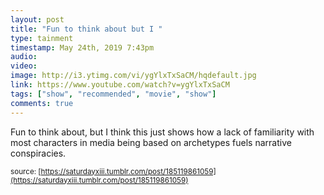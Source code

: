 ```yaml
---
layout: post
title: "Fun to think about but I "
type: tainment
timestamp: May 24th, 2019 7:43pm
audio: 
video: 
image: http://i3.ytimg.com/vi/ygYlxTxSaCM/hqdefault.jpg
link: https://www.youtube.com/watch?v=ygYlxTxSaCM
tags: ["show", "recommended", "movie", "show"]
comments: true
---
```

Fun to think about, but I think this just shows how a lack of familiarity with most characters in media being based on archetypes fuels narrative conspiracies.



<small>source: [https://saturdayxiii.tumblr.com/post/185119861059](https://saturdayxiii.tumblr.com/post/185119861059)</small>